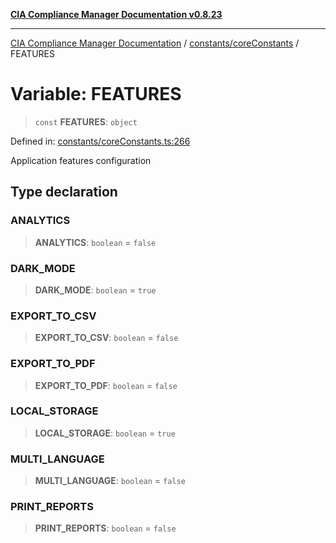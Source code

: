 [**CIA Compliance Manager Documentation v0.8.23**](../../../README.md)

***

[CIA Compliance Manager Documentation](../../../modules.md) / [constants/coreConstants](../README.md) / FEATURES

# Variable: FEATURES

> `const` **FEATURES**: `object`

Defined in: [constants/coreConstants.ts:266](https://github.com/Hack23/cia-compliance-manager/blob/55488ba3ac0003e4435eb3634b6ab6e9b8b05a9b/src/constants/coreConstants.ts#L266)

Application features configuration

## Type declaration

### ANALYTICS

> **ANALYTICS**: `boolean` = `false`

### DARK\_MODE

> **DARK\_MODE**: `boolean` = `true`

### EXPORT\_TO\_CSV

> **EXPORT\_TO\_CSV**: `boolean` = `false`

### EXPORT\_TO\_PDF

> **EXPORT\_TO\_PDF**: `boolean` = `false`

### LOCAL\_STORAGE

> **LOCAL\_STORAGE**: `boolean` = `true`

### MULTI\_LANGUAGE

> **MULTI\_LANGUAGE**: `boolean` = `false`

### PRINT\_REPORTS

> **PRINT\_REPORTS**: `boolean` = `false`
